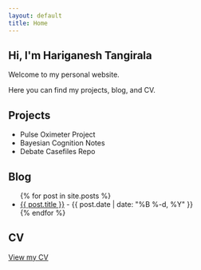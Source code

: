 ```yaml
---
layout: default
title: Home
---
```


<section id="home">
  <h1>Hi, I'm Hariganesh Tangirala</h1>
  <p>Welcome to my personal website.</p>
  <p>Here you can find my projects, blog, and CV.</p>
</section>

<section id="projects">
  <h2>Projects</h2>
  <ul>
    <li>Pulse Oximeter Project</li>
    <li>Bayesian Cognition Notes</li>
    <li>Debate Casefiles Repo</li>
  </ul>
</section>

<section id="blog">
  <h2>Blog</h2>
  <ul>
    {% for post in site.posts %}
    <li>
      <a href="{{ post.url }}">{{ post.title }}</a> - {{ post.date | date: "%B %-d, %Y" }}
    </li>
    {% endfor %}
  </ul>
</section>

<section id="cv">
  <h2>CV</h2>
  <p><a href="https://drive.google.com/file/d/1d6lKtPy-cd1OhS_BeaMKqAjuw0RzObWw/view?usp=sharing" target="_blank">View my CV</a></p>
</section>
